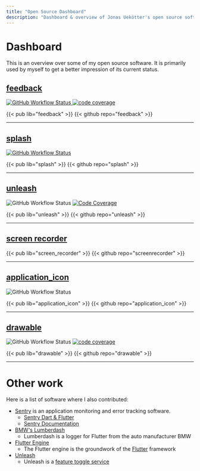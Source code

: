 ```yaml
---
title: "Open Source Dashboard"
description: "Dashboard & overview of Jonas Uekötter's open source software"
---
```

<style>
#content img {
    margin: auto;
}
</style>


# Dashboard

This is an overview over some of my open source software.
It is primarily used by myself to get a better impression of its current status.

## [feedback](https://github.com/ueman/feedback)

<a href="https://github.com/ueman/feedback/actions?query=workflow%3Abuild">
  <img style="display: inline" src="https://github.com/ueman/feedback/workflows/build/badge.svg?branch=master"
    alt="GitHub Workflow Status">
</a>
<a href="https://codecov.io/gh/ueman/feedback">
  <img style="display: inline" src="https://codecov.io/gh/ueman/feedback/branch/master/graph/badge.svg"
    alt="code coverage">
</a>

{{< pub lib="feedback" >}} 
{{< github repo="feedback" >}}

---

## [splash](https://github.com/ueman/splash)

<a href="https://github.com/ueman/splash/actions?query=workflow%3Abuild">
  <img style="display: inline" src="https://github.com/ueman/splash/workflows/build/badge.svg?branch=master" alt="GitHub Workflow Status">
</a>

{{< pub lib="splash" >}} 
{{< github repo="splash" >}}

---

## [unleash](https://github.com/ueman/unleash)

<img style="display: inline" src="https://github.com/ueman/unleash/workflows/unleash/badge.svg?branch=master" alt="GitHub Workflow Status">
<a href="https://codecov.io/gh/ueman/unleash">
  <img style="display: inline" src="https://codecov.io/gh/ueman/unleash/branch/master/graph/badge.svg" alt="Code Coverage">
</a>

{{< pub lib="unleash" >}} 
{{< github repo="unleash" >}}

---

## [screen recorder](https://github.com/ueman/screenrecorder)

{{< pub lib="screen_recorder" >}} 
{{< github repo="screenrecorder" >}}

---

## [application_icon](https://github.com/ueman/application_icon)

<img style="display: inline" src="https://github.com/ueman/application_icon/workflows/build/badge.svg?branch=master" alt="GitHub Workflow Status">

{{< pub lib="application_icon" >}} 
{{< github repo="application_icon" >}}

---

## [drawable](https://github.com/ueman/drawable)

<img style="display: inline" src="https://github.com/ueman/drawable/workflows/
build/badge.svg?branch=main" alt="GitHub Workflow Status">
<a href="https://codecov.io/gh/ueman/drawable"><img style="display: inline" src="https://codecov.io/gh/ueman/drawable/branch/main/graph/badge.svg" alt="code coverage"></a>

{{< pub lib="drawable" >}} 
{{< github repo="drawable" >}}

---

# Other work

Here is a list of software where I also contributed:

- [Sentry](https://sentry.io/welcome/) is an application monitoring and error tracking software.
  - [Sentry Dart & Flutter](https://github.com/getsentry/sentry-dart/commits?author=ueman)
  - [Sentry Documentation](https://github.com/getsentry/sentry-docs/commits?author=ueman)
- [BMW's Lumberdash](https://github.com/bmw-tech/lumberdash/commits?author=ueman)
  - Lumberdash is a logger for Flutter from the auto manufacturer BMW
- [Flutter Engine](https://github.com/flutter/engine/commits?author=ueman)
  - The Flutter engine is the groundwork of the [Flutter](https://flutter.dev/) framework
- [Unleash](https://github.com/Unleash/unleash/commits?author=ueman)
  - Unleash is a [feature toggle service](https://www.unleash-hosted.com/)